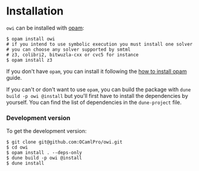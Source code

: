 # Installation

`owi` can be installed with [opam]:

```shell-session
$ opam install owi
# if you intend to use symbolic execution you must install one solver
# you can choose any solver supported by smtml
# z3, colibri2, bitwuzla-cxx or cvc5 for instance
$ opam install z3
```

If you don't have `opam`, you can install it following the [how to install opam] guide.

If you can't or don't want to use `opam`, you can build the package with `dune build -p owi @install` but you'll first have to install the dependencies by yourself. You can find the list of dependencies in the `dune-project` file.

### Development version

To get the development version:

```shell-session
$ git clone git@github.com:OCamlPro/owi.git
$ cd owi
$ opam install . --deps-only
$ dune build -p owi @install
$ dune install
```

[how to install opam]: https://opam.ocaml.org/doc/Install.html
[opam]: https://opam.ocaml.org
